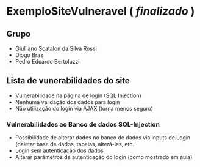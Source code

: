 # ExemploSiteVulneravel ( _finalizado_ )  
## Grupo
- Giulliano Scatalon da Silva Rossi
- Diogo Braz
- Pedro Eduardo Bertoluzzi  
## Lista de vunerabilidades do site  
- Vulnerabilidade na página de login (SQL Injection)
- Nenhuma validação dos dados para login
- Não utilização do login via AJAX (torna menos seguro)  
### Vulnerabilidades ao Banco de dados SQL-Injection  
- Possibilidade de alterar dados no banco de dados via inputs de Login (deletar base de dados, tabelas, alterá-las, etc.
- Login sem autenticação dos dados
- Alterar parâmetros de autenticação do login (como mostrado em aula)
